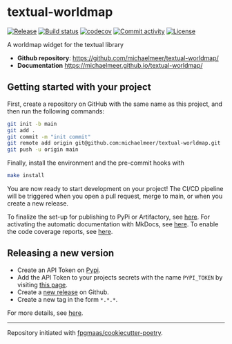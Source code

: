 # textual-worldmap

[![Release](https://img.shields.io/github/v/release/michaelmeer/textual-worldmap)](https://img.shields.io/github/v/release/michaelmeer/textual-worldmap)
[![Build status](https://img.shields.io/github/actions/workflow/status/michaelmeer/textual-worldmap/main.yml?branch=main)](https://github.com/michaelmeer/textual-worldmap/actions/workflows/main.yml?query=branch%3Amain)
[![codecov](https://codecov.io/gh/michaelmeer/textual-worldmap/branch/main/graph/badge.svg)](https://codecov.io/gh/michaelmeer/textual-worldmap)
[![Commit activity](https://img.shields.io/github/commit-activity/m/michaelmeer/textual-worldmap)](https://img.shields.io/github/commit-activity/m/michaelmeer/textual-worldmap)
[![License](https://img.shields.io/github/license/michaelmeer/textual-worldmap)](https://img.shields.io/github/license/michaelmeer/textual-worldmap)

A worldmap widget for the textual library

- **Github repository**: <https://github.com/michaelmeer/textual-worldmap/>
- **Documentation** <https://michaelmeer.github.io/textual-worldmap/>

## Getting started with your project

First, create a repository on GitHub with the same name as this project, and then run the following commands:

```bash
git init -b main
git add .
git commit -m "init commit"
git remote add origin git@github.com:michaelmeer/textual-worldmap.git
git push -u origin main
```

Finally, install the environment and the pre-commit hooks with

```bash
make install
```

You are now ready to start development on your project!
The CI/CD pipeline will be triggered when you open a pull request, merge to main, or when you create a new release.

To finalize the set-up for publishing to PyPi or Artifactory, see [here](https://fpgmaas.github.io/cookiecutter-poetry/features/publishing/#set-up-for-pypi).
For activating the automatic documentation with MkDocs, see [here](https://fpgmaas.github.io/cookiecutter-poetry/features/mkdocs/#enabling-the-documentation-on-github).
To enable the code coverage reports, see [here](https://fpgmaas.github.io/cookiecutter-poetry/features/codecov/).

## Releasing a new version

- Create an API Token on [Pypi](https://pypi.org/).
- Add the API Token to your projects secrets with the name `PYPI_TOKEN` by visiting [this page](https://github.com/michaelmeer/textual-worldmap/settings/secrets/actions/new).
- Create a [new release](https://github.com/michaelmeer/textual-worldmap/releases/new) on Github.
- Create a new tag in the form `*.*.*`.

For more details, see [here](https://fpgmaas.github.io/cookiecutter-poetry/features/cicd/#how-to-trigger-a-release).

---

Repository initiated with [fpgmaas/cookiecutter-poetry](https://github.com/fpgmaas/cookiecutter-poetry).
